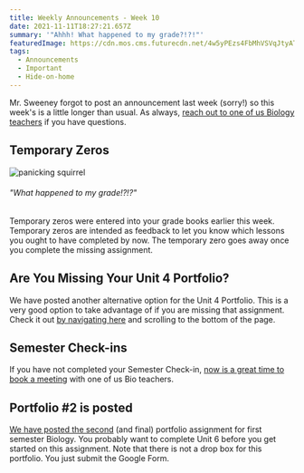```yaml
---
title: Weekly Announcements - Week 10
date: 2021-11-11T18:27:21.657Z
summary: '"Ahhh! What happened to my grade?!?!"'
featuredImage: https://cdn.mos.cms.futurecdn.net/4w5yPEzs4FbMhVSVqJtyAT-970-80.jpg.webp
tags:
  - Announcements
  - Important
  - Hide-on-home
---
```

Mr. Sweeney forgot to post an announcement last week (sorry!) so this week's is a little longer than usual. As always, [reach out to one of us Biology teachers](/contact) if you have questions.

## Temporary Zeros

![panicking squirrel](https://cdn.mos.cms.futurecdn.net/4w5yPEzs4FbMhVSVqJtyAT-970-80.jpg.webp)

###### "What happened to my grade!?!?"

Temporary zeros were entered into your grade books earlier this week. Temporary zeros are intended as feedback to let you know which lessons you ought to have completed by now. The temporary zero goes away once you complete the missing assignment.

## Are You Missing Your Unit 4 Portfolio?

We have posted another alternative option for the Unit 4 Portfolio. This is a very good option to take advantage of if you are missing that assignment. Check it out [by navigating here](/posts/homeostasis-portfolio-(portfolio-1)/) and scrolling to the bottom of the page.

## Semester Check-ins

If you have not completed your Semester Check-in, [now is a great time to book a meeting](/contact) with one of us Bio teachers.

## Portfolio #2 is posted

[We have posted the second](/posts/henrietta-lacks-webquest-(portfolio-2)/) (and final) portfolio assignment for first semester Biology. You probably want to complete Unit 6 before you get started on this assignment. Note that there is not a drop box for this portfolio. You just submit the Google Form.